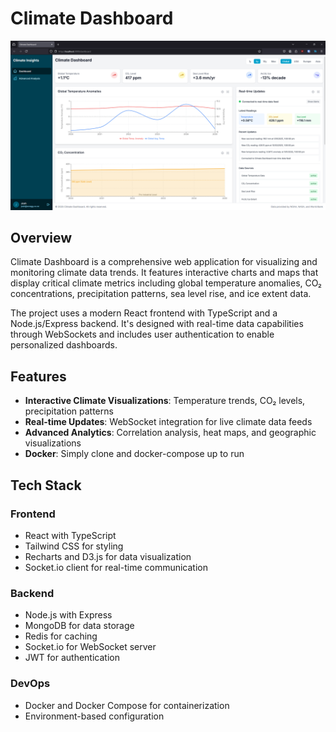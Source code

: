 # Climate Dashboard

![Dashboard Screenshot](dashboard.png)

## Overview

Climate Dashboard is a comprehensive web application for visualizing and monitoring climate data trends. It features interactive charts and maps that display critical climate metrics including global temperature anomalies, CO₂ concentrations, precipitation patterns, sea level rise, and ice extent data.

The project uses a modern React frontend with TypeScript and a Node.js/Express backend. It's designed with real-time data capabilities through WebSockets and includes user authentication to enable personalized dashboards.

## Features

- **Interactive Climate Visualizations**: Temperature trends, CO₂ levels, precipitation patterns
- **Real-time Updates**: WebSocket integration for live climate data feeds
- **Advanced Analytics**: Correlation analysis, heat maps, and geographic visualizations
- **Docker**: Simply clone and docker-compose up to run

## Tech Stack

### Frontend
- React with TypeScript
- Tailwind CSS for styling
- Recharts and D3.js for data visualization
- Socket.io client for real-time communication

### Backend
- Node.js with Express
- MongoDB for data storage
- Redis for caching
- Socket.io for WebSocket server
- JWT for authentication

### DevOps
- Docker and Docker Compose for containerization
- Environment-based configuration